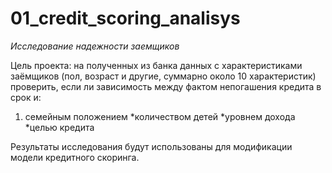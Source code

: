 # 01_credit_scoring_analisys
*Исследование надежности заемщиков*

Цель проекта: на полученных из банка данных с характеристиками заёмщиков (пол, возраст и другие, суммарно около 10 характеристик) проверить, если ли зависимость между фактом непогашения кредита в срок и:

1. семейным положением
*количеством детей
*уровнем дохода
*целью кредита

Результаты исследования будут использованы для модификации модели кредитного скоринга.
